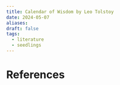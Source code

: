 ```yaml
---
title: Calendar of Wisdom by Leo Tolstoy
date: 2024-05-07
aliases: 
draft: false
tags:
  - literature
  - seedlings
---
```


# References